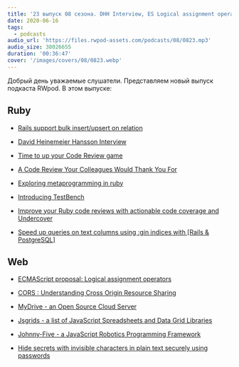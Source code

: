 ```yaml
---
title: '23 выпуск 08 сезона. DHH Interview, ES Logical assignment operators, TestBench, MyDrive, Jsgrids, Johnny-Five и прочее'
date: 2020-06-16
tags:
  - podcasts
audio_url: 'https://files.rwpod-assets.com/podcasts/08/0823.mp3'
audio_size: 38026655
duration: '00:36:47'
cover: '/images/covers/08/0823.webp'
---
```


Добрый день уважаемые слушатели. Представляем новый выпуск подкаста RWpod. В этом выпуске:

## Ruby

- [Rails support bulk insert/upsert on relation](https://blog.saeloun.com/2020/06/10/rails-support-bulk-insert-on-relation)
- [David Heinemeier Hansson Interview](https://evrone.com/dhh-interview)
- [Time to up your Code Review game](https://medium.com/javascript-in-plain-english/time-to-up-your-code-review-game-dd94d0325950)
- [A Code Review Your Colleagues Would Thank You For](https://medium.com/swlh/a-code-review-your-colleagues-would-thank-you-for-b569fea0e3e1)

- [Exploring metaprogramming in ruby](https://www.halcyon.hr/posts/exploring-metaprogramming-in-ruby/)
- [Introducing TestBench](https://blog.eventide-project.org/articles/introducing-test-bench/)
- [Improve your Ruby code reviews with actionable code coverage and Undercover](https://medium.com/@mrgrodo/improve-your-ruby-code-reviews-with-actionable-code-coverage-and-undercover-c4480575ea69)
- [Speed up queries on text columns using :gin indices with [Rails & PostgreSQL]](https://www.ramblingcode.dev/posts/adding_index_to_text_columns_in_rails/)

## Web

- [ECMAScript proposal: Logical assignment operators](https://2ality.com/2020/06/logical-assignment-operators.html)
- [CORS : Understanding Cross Origin Resource Sharing](https://www.arbazsiddiqui.me/cors-understanding-cross-origin-resource-sharing/)

- [MyDrive - an Open Source Cloud Server](https://github.com/subnub/myDrive)
- [Jsgrids - a list of JavaScript Spreadsheets and Data Grid Libraries](https://jsgrids.io/)
- [Johnny-Five - a JavaScript Robotics Programming Framework](http://johnny-five.io/)
- [Hide secrets with invisible characters in plain text securely using passwords](https://github.com/KuroLabs/stegcloak)
